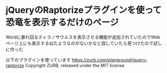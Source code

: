 # jQueryのRaptorizeプラグインを使って恐竜を表示するだけのページ

Wordに暴れ回るティラノサウルスを表示させる機能が追加されていたのでWebページ上にも表示する似たようなのがないかなと探していたら見つけたので試しに作った

以下のプラグインを使っています
https://zurb.com/playground/jquery-raptorize
Copyright ZURB, released under the MIT license
